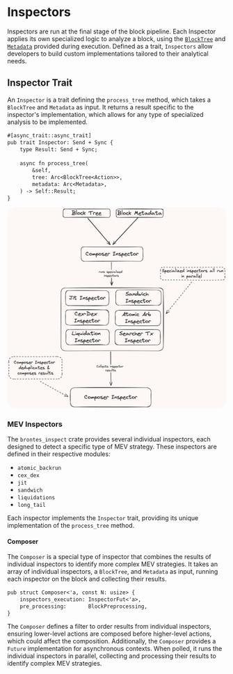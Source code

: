 # Inspectors

Inspectors are run at the final stage of the block pipeline. Each Inspector applies its own specialized logic to analyze a block, using the [`BlockTree`](./tree.md#block-tree) and [`Metadata`](./database/database.md#1-block-specific-data) provided during execution. Defined as a trait, `Inspectors` allow developers to build custom implementations tailored to their analytical needs.

## Inspector Trait

An `Inspector` is a trait defining the `process_tree` method, which takes a `BlockTree` and `Metadata` as input. It returns a result specific to the inspector's implementation, which allows for any type of specialized analysis to be implemented.

```rust,ignore
#[async_trait::async_trait]
pub trait Inspector: Send + Sync {
    type Result: Send + Sync;

    async fn process_tree(
        &self,
        tree: Arc<BlockTree<Action>>,
        metadata: Arc<Metadata>,
    ) -> Self::Result;
}
```

<div style="text-align: center;">
 <img src="diagrams/composer.png" alt="brontes-flow" style="border-radius: 20px; width: 600px; height: auto;">
</div>

### MEV Inspectors

The `brontes_inspect` crate provides several individual inspectors, each designed to detect a specific type of MEV strategy. These inspectors are defined in their respective modules:

- `atomic_backrun`
- `cex_dex`
- `jit`
- `sandwich`
- `liquidations`
- `long_tail`

Each inspector implements the `Inspector` trait, providing its unique implementation of the `process_tree` method.

#### Composer

The `Composer` is a special type of inspector that combines the results of individual inspectors to identify more complex MEV strategies. It takes an array of individual inspectors, a `BlockTree`, and `Metadata` as input, running each inspector on the block and collecting their results.

```rust,ignore
pub struct Composer<'a, const N: usize> {
    inspectors_execution: InspectorFut<'a>,
    pre_processing:       BlockPreprocessing,
}
```

The `Composer` defines a filter to order results from individual inspectors, ensuring lower-level actions are composed before higher-level actions, which could affect the composition. Additionally, the `Composer` provides a `Future` implementation for asynchronous contexts. When polled, it runs the individual inspectors in parallel, collecting and processing their results to identify complex MEV strategies.
